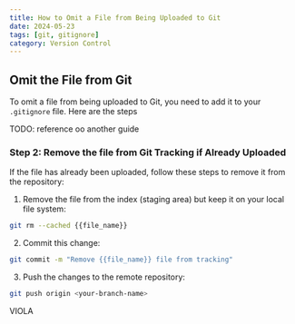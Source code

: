 ```yaml
---
title: How to Omit a File from Being Uploaded to Git
date: 2024-05-23
tags: [git, gitignore]
category: Version Control
---
```


## Omit the File from Git

To omit a  file from being uploaded to Git, you need to add it to your `.gitignore` file. Here are the steps

TODO: reference oo another guide

### Step 2: Remove the file from Git Tracking if Already Uploaded

If the file has already been uploaded, follow these steps to remove it from the repository:

1. Remove the file from the index (staging area) but keep it on your local file system:

```bash
git rm --cached {{file_name}}
```

2. Commit this change:

```bash
git commit -m "Remove {{file_name}} file from tracking"
```

3. Push the changes to the remote repository:

```bash
git push origin <your-branch-name>
```

VIOLA 